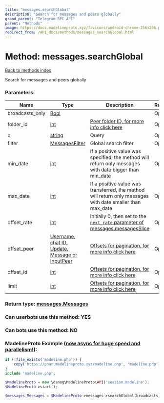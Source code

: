 ```yaml
---
title: "messages.searchGlobal"
description: "Search for messages and peers globally"
grand_parent: "Telegram RPC API"
parent: "Methods"
image: https://docs.madelineproto.xyz/favicons/android-chrome-256x256.png
redirect_from: /API_docs/methods/messages_searchGlobal.html
---
```

# Method: messages.searchGlobal
[Back to methods index](index.html)



Search for messages and peers globally

### Parameters:

| Name     |    Type       | Description | Required |
|----------|---------------|-------------|----------|
|broadcasts\_only|[Bool](/API_docs/types/Bool.html) |  | Optional|
|folder\_id|[int](/API_docs/types/int.html) | [Peer folder ID, for more info click here](https://core.telegram.org/api/folders#peer-folders) | Optional|
|q|[string](/API_docs/types/string.html) | Query | Optional|
|filter|[MessagesFilter](/API_docs/types/MessagesFilter.html) | Global search filter | Optional|
|min\_date|[int](/API_docs/types/int.html) | If a positive value was specified, the method will return only messages with date bigger than min\_date | Optional|
|max\_date|[int](/API_docs/types/int.html) | If a positive value was transferred, the method will return only messages with date smaller than max\_date | Optional|
|offset\_rate|[int](/API_docs/types/int.html) | Initially 0, then set to the [`next_rate` parameter of messages.messagesSlice](../constructors/messages.messagesSlice.html) | Optional|
|offset\_peer|[Username, chat ID, Update, Message or InputPeer](/API_docs/types/InputPeer.html) | [Offsets for pagination, for more info click here](https://core.telegram.org/api/offsets) | Optional|
|offset\_id|[int](/API_docs/types/int.html) | [Offsets for pagination, for more info click here](https://core.telegram.org/api/offsets) | Optional|
|limit|[int](/API_docs/types/int.html) | [Offsets for pagination, for more info click here](https://core.telegram.org/api/offsets) | Optional|


### Return type: [messages.Messages](/API_docs/types/messages.Messages.html)

### Can userbots use this method: **YES**

### Can bots use this method: **NO**


### MadelineProto Example ([now async for huge speed and parallelism!](https://docs.madelineproto.xyz/docs/ASYNC.html)):


```php
if (!file_exists('madeline.php')) {
    copy('https://phar.madelineproto.xyz/madeline.php', 'madeline.php');
}
include 'madeline.php';

$MadelineProto = new \danog\MadelineProto\API('session.madeline');
$MadelineProto->start();

$messages_Messages = $MadelineProto->messages->searchGlobal(broadcasts_only: $Bool, folder_id: $int, q: 'string', filter: $MessagesFilter, min_date: $int, max_date: $int, offset_rate: $int, offset_peer: $InputPeer, offset_id: $int, limit: $int, );
```

